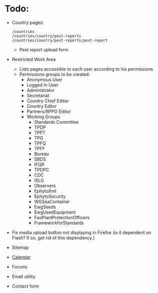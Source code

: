 # Todo:

- Country pages:
    ```
    /countries
    /countries/country/pest-reports
    /countries/country/pest-reports/pest-report
    ```
    
    - Pest report upload form

- Restricted Work Area
    - Lists pages accessible to each user according to his permissions
    - Permissions groups to be created: 
        - Anonymous User
        - Logged In User
        - Administrator
        - Secretariat
        - Country Chief Editor
        - Country Editor
        - Partners/RPPO Editor
        - Working Groups
            - Standards Committee 
            - TPDP 
            - TPPT 
            - TPG 
            - TPFQ 
            - TPFF 
            - Bureau 
            - SBDS 
            - IFQR 
            - TPDPC 
            - CDC 
            - ISLG 
            - Observers 
            - EphytoXml 
            - EphytoSecurity 
            - WGSeaContainer 
            - EwgSeeds 
            - EwgUsedEquipment 
            - FaoPlantProtectionOfficers 
            - FrameworkforStandards

- Fix media upload button not displaying in Firefox (is it dependent on Flash? If so, get rid of this dependency.)
- Sitemap
- [Calendar](https://github.com/shurik/mezzanine.calendar)
- Forums
- Email utility
- Contact form